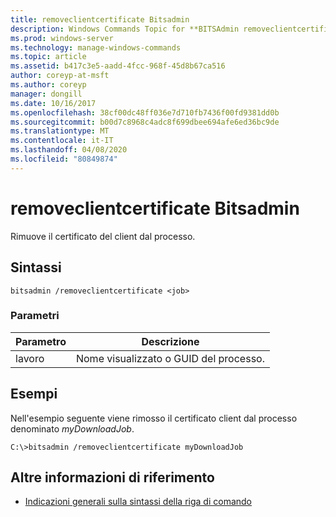```yaml
---
title: removeclientcertificate Bitsadmin
description: Windows Commands Topic for **BITSAdmin removeclientcertificate**, che rimuove il certificato client dal processo.
ms.prod: windows-server
ms.technology: manage-windows-commands
ms.topic: article
ms.assetid: b417c3e5-aadd-4fcc-968f-45d8b67ca516
author: coreyp-at-msft
ms.author: coreyp
manager: dongill
ms.date: 10/16/2017
ms.openlocfilehash: 38cf00dc48ff036e7d710fb7436f00fd9381dd0b
ms.sourcegitcommit: b00d7c8968c4adc8f699dbee694afe6ed36bc9de
ms.translationtype: MT
ms.contentlocale: it-IT
ms.lasthandoff: 04/08/2020
ms.locfileid: "80849874"
---
```

# <a name="bitsadmin-removeclientcertificate"></a>removeclientcertificate Bitsadmin

Rimuove il certificato del client dal processo.

## <a name="syntax"></a>Sintassi

```
bitsadmin /removeclientcertificate <job>
```

### <a name="parameters"></a>Parametri

| Parametro | Descrizione |
| -------------- | -------------- |
| lavoro | Nome visualizzato o GUID del processo. |

## <a name="examples"></a><a name=BKMK_examples></a>Esempi

Nell'esempio seguente viene rimosso il certificato client dal processo denominato *myDownloadJob*.

```
C:\>bitsadmin /removeclientcertificate myDownloadJob 
```

## <a name="additional-references"></a>Altre informazioni di riferimento

- [Indicazioni generali sulla sintassi della riga di comando](command-line-syntax-key.md)